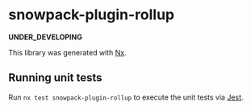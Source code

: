 # snowpack-plugin-rollup

**UNDER_DEVELOPING**

This library was generated with [Nx](https://nx.dev).

## Running unit tests

Run `nx test snowpack-plugin-rollup` to execute the unit tests via [Jest](https://jestjs.io).

